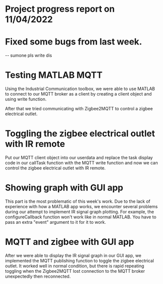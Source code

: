 # Project progress report on 11/04/2022

# Fixed some bugs from last week.
-- sumone pls write dis

# Testing MATLAB MQTT
Using the Industrial Communication toolbox, we were able to use MATLAB to connect to our MQTT broker as a client by creating a client object and using write function.

After that we tried communicating with Zigbee2MQTT to control a zigbee electrical outlet.

# Toggling the zigbee electrical outlet with IR remote
Put our MQTT client object into our userdata and replace the task display code in our callTask function with the MQTT write function and now we can control the zigbee electrical outlet with IR remote.

# Showing graph with GUI app
This part is the most problematic of this week's work. Due to the lack of experience with how a MATLAB app works, we encounter several problems during our attempt to implement IR signal graph plotting. For example, the configureCallback function won't work like in normal MATLAB. You have to pass an extra "event" argument to it for it to work.

# MQTT and zigbee with GUI app
After we were able to display the IR signal graph in our GUI app, we implemented the MQTT publishing function to toggle the zigbee electrical outlet. It worked well in normal condition, but there is rapid repeating toggling when the Zigbee2MQTT lost connection to the MQTT broker unexpectedly then reconnected.